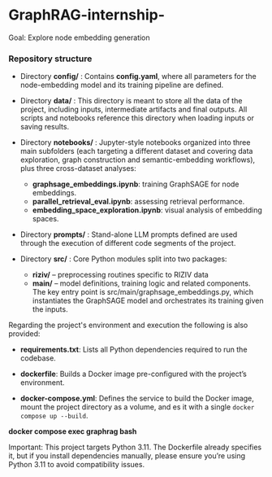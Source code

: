 # GraphRAG-internship-

Goal: Explore node embedding generation

### Repository structure

- Directory __config/__ : Contains __config.yaml__, where all parameters for the node-embedding model and its training pipeline are defined.

- Directory __data/__ : This directory is meant to store all the data of the project, including inputs, intermediate artifacts and final outputs. All scripts and notebooks reference this directory when loading inputs or saving results.

- Directory __notebooks/__ : Jupyter-style notebooks organized into three main subfolders (each targeting a different dataset and covering data exploration, graph construction and semantic-embedding workflows), plus three cross-dataset analyses:
     - __graphsage_embeddings.ipynb__: training GraphSAGE for node embeddings.
     - __parallel_retrieval_eval.ipynb__: assessing retrieval performance.
     - __embedding_space_exploration.ipynb__: visual analysis of embedding spaces.

- Directory __prompts/__ : Stand-alone LLM prompts defined are used through the execution of different code segments of the project.

- Directory __src/__ : Core Python modules split into two packages:
    - __riziv/__ – preprocessing routines specific to RIZIV data
    - __main/__ – model definitions, training logic and related components.
    The key entry point is src/main/graphsage_embeddings.py, which instantiates the GraphSAGE model and orchestrates its training given the inputs.

Regarding the project's environment and execution the following is also provided:

- __requirements.txt__: Lists all Python dependencies required to run the codebase.

- __dockerfile__: Builds a Docker image pre-configured with the project’s environment.

- __docker-compose.yml__: Defines the service to build the Docker image, mount the project directory as a volume, and es it  with a single `docker compose up --build`.

__docker compose exec graphrag bash__

Important: This project targets Python 3.11. The Dockerfile already specifies it, but if you install dependencies manually, please ensure you’re using Python 3.11 to avoid compatibility issues.
